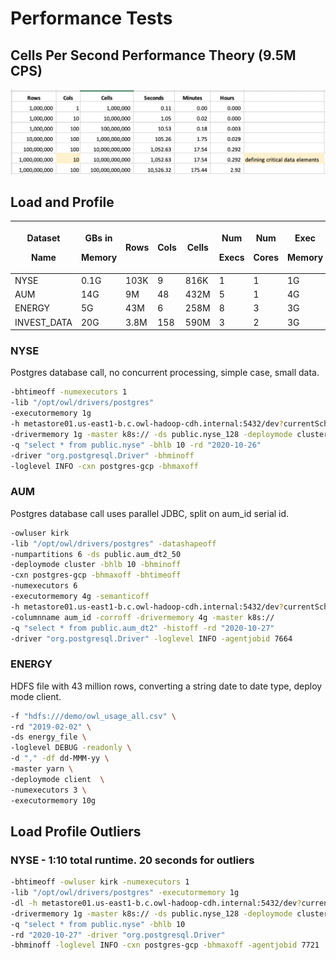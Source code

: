 # Performance Tests

## Cells Per Second Performance Theory (9.5M CPS)

![](../.gitbook/assets/screen-shot-2020-12-01-at-10.31.09-am.png)

## Load and Profile

| <p>Dataset </p><p>Name</p> | <p>GBs in</p><p>Memory</p> | <p></p><p>Rows</p> | <p></p><p>Cols</p> | <p></p><p>Cells</p> | <p>Num </p><p>Execs</p> | <p>Num</p><p>Cores</p> | <p>Exec</p><p>Memory</p> | <p>Network </p><p>Time</p> | <p>Total </p><p>Time</p> |
| -------------------------- | -------------------------- | ------------------ | ------------------ | ------------------- | ----------------------- | ---------------------- | ------------------------ | -------------------------- | ------------------------ |
| NYSE                       | 0.1G                       | 103K               | 9                  | 816K                | 1                       | 1                      | 1G                       | 00:00:15                   | 00:00:48                 |
| AUM                        | 14G                        | 9M                 | 48                 | 432M                | 5                       | 1                      | 4G                       | 00:01:20                   | 00:03:50                 |
| ENERGY                     | 5G                         | 43M                | 6                  | 258M                | 8                       | 3                      | 3G                       | 00:00:00                   | 00:04:35                 |
| INVEST\_DATA               | 20G                        | 3.8M               | 158                | 590M                | 3                       | 2                      | 3G                       | 00:00:40                   | 00:03:32                 |

### NYSE

Postgres database call, no concurrent processing, simple case, small data.

```bash
-bhtimeoff -numexecutors 1 
-lib "/opt/owl/drivers/postgres" 
-executormemory 1g 
-h metastore01.us-east1-b.c.owl-hadoop-cdh.internal:5432/dev?currentSchema=public 
-drivermemory 1g -master k8s:// -ds public.nyse_128 -deploymode cluster 
-q "select * from public.nyse" -bhlb 10 -rd "2020-10-26" 
-driver "org.postgresql.Driver" -bhminoff 
-loglevel INFO -cxn postgres-gcp -bhmaxoff
```

### AUM

Postgres database call uses parallel JDBC, split on aum\_id serial id. &#x20;

```bash
-owluser kirk 
-lib "/opt/owl/drivers/postgres" -datashapeoff 
-numpartitions 6 -ds public.aum_dt2_50 
-deploymode cluster -bhlb 10 -bhminoff 
-cxn postgres-gcp -bhmaxoff -bhtimeoff 
-numexecutors 6 
-executormemory 4g -semanticoff 
-h metastore01.us-east1-b.c.owl-hadoop-cdh.internal:5432/dev?currentSchema=public 
-columnname aum_id -corroff -drivermemory 4g -master k8s:// 
-q "select * from public.aum_dt2" -histoff -rd "2020-10-27" 
-driver "org.postgresql.Driver" -loglevel INFO -agentjobid 7664
```

### ENERGY

HDFS file with 43 million rows, converting a string date to date type, deploy mode client.

```bash
-f "hdfs:///demo/owl_usage_all.csv" \
-rd "2019-02-02" \
-ds energy_file \
-loglevel DEBUG -readonly \
-d "," -df dd-MMM-yy \
-master yarn \
-deploymode client  \
-numexecutors 3 \
-executormemory 10g
```

## Load Profile Outliers

### NYSE - 1:10 total runtime.  20 seconds for outliers

```bash
-bhtimeoff -owluser kirk -numexecutors 1 
-lib "/opt/owl/drivers/postgres" -executormemory 1g 
-dl -h metastore01.us-east1-b.c.owl-hadoop-cdh.internal:5432/dev?currentSchema=public 
-drivermemory 1g -master k8s:// -ds public.nyse_128 -deploymode cluster 
-q "select * from public.nyse" -bhlb 10 
-rd "2020-10-27" -driver "org.postgresql.Driver" 
-bhminoff -loglevel INFO -cxn postgres-gcp -bhmaxoff -agentjobid 7721 
```
